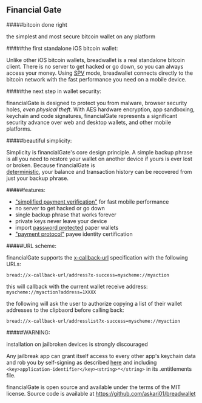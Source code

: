 Financial Gate
----------------------------------


#####bitcoin done right

the simplest and most secure bitcoin wallet on any platform 



#####the first standalone iOS bitcoin wallet:

Unlike other iOS bitcoin wallets, breadwallet is a real standalone bitcoin
client. There is no server to get hacked or go down, so you can always access
your money. Using
[SPV](https://en.bitcoin.it/wiki/Thin_Client_Security#Header-Only_Clients)
mode, breadwallet connects directly to the bitcoin network with the fast
performance you need on a mobile device.

#####the next step in wallet security:

financialGate is designed to protect you from malware, browser security holes,
*even physical theft*. With AES hardware encryption, app sandboxing, keychain
and code signatures, financialGate represents a significant security advance over
web and desktop wallets, and other mobile platforms.

#####beautiful simplicity:

Simplicity is financialGate's core design principle. A simple backup phrase is
all you need to restore your wallet on another device if yours is ever lost or
broken.  Because financialGate is  
[deterministic](https://github.com/bitcoin/bips/blob/master/bip-0032.mediawiki),
your balance and transaction history can be recovered from just your backup
phrase.



#####features:

- ["simplified payment verification"](https://github.com/bitcoin/bips/blob/master/bip-0037.mediawiki) for fast mobile performance
- no server to get hacked or go down
- single backup phrase that works forever
- private keys never leave your device
- import [password protected](https://github.com/bitcoin/bips/blob/master/bip-0038.mediawiki) paper wallets
- ["payment protocol"](https://github.com/bitcoin/bips/blob/master/bip-0070.mediawiki) payee identity certification

#####URL scheme:

financialGate supports the [x-callback-url](http://x-callback-url.com)
specification with the following URLs:

```
bread://x-callback-url/address?x-success=myscheme://myaction
```

this will callback with the current wallet receive address: `myscheme://myaction?address=1XXXX`

the following will ask the user to authorize copying a list of their wallet
addresses to the clipbaord before calling back:

```
bread://x-callback-url/addresslist?x-success=myscheme://myaction
```

#####WARNING:

installation on jailbroken devices is strongly discouraged

Any jailbreak app can grant itself access to every other app's keychain data
and rob you by self-signing as described [here](http://www.saurik.com/id/8)
and including `<key>application-identifier</key><string>*</string>` in its
.entitlements file.

financialGate is open source and available under the terms of the MIT license.
Source code is available at https://github.com/askari01/breadwallet
